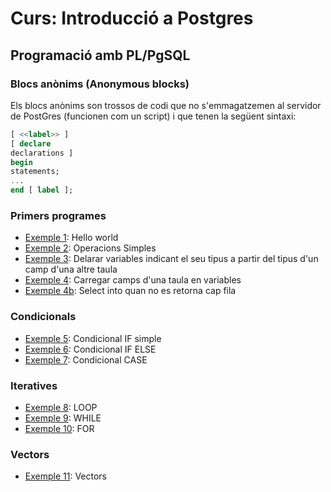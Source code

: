 # Curs: Introducció a Postgres

## Programació amb PL/PgSQL

### Blocs anònims (Anonymous blocks)

Els blocs anònims son trossos de codi que no s'emmagatzemen al servidor de PostGres (funcionen com un script) i que tenen la següent sintaxi:

```sql
[ <<label>> ]  
[ declare
declarations ]
begin
statements;
...
end [ label ];
```
### Primers programes

* [Exemple 1](./Exemples/ab1.sql):  Hello world
* [Exemple 2](./Exemples/ab2.sql): Operacions Simples
* [Exemple 3](./Exemples/ab3.sql): Delarar variables indicant el seu tipus a partir  del tipus d'un camp d'una altre taula 
* [Exemple 4](./Exemples/ab4.sql): Carregar camps d'una taula en variables
* [Exemple 4b](./Exemples/ab4b.sql): Select into quan no es retorna cap fila

### Condicionals

* [Exemple 5](./Exemples/ab5.sql): Condicional IF simple
* [Exemple 6](./Exemples/ab6.sql): Condicional IF ELSE
* [Exemple 7](./Exemples/ab7.sql): Condicional CASE

### Iteratives

* [Exemple 8](./Exemples/ab8.sql): LOOP
* [Exemple 9](./Exemples/ab9.sql): WHILE
* [Exemple 10](./Exemples/ab10.sql): FOR

### Vectors

* [Exemple 11](./Exemples/ab11.sql): Vectors